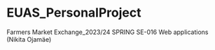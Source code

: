 # EUAS_PersonalProject
Farmers Market Exchange_2023/24 SPRING SE-016 Web applications (Nikita Ojamäe)
